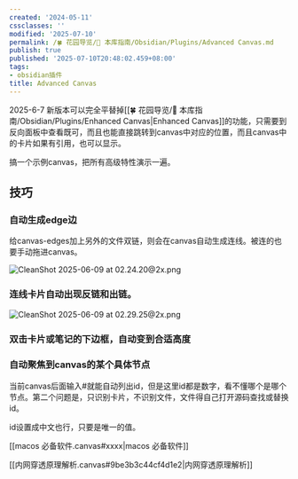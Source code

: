 ```yaml
---
created: '2024-05-11'
cssclasses: ''
modified: '2025-07-10'
permalink: /🍀 花园导览/🧰 本库指南/Obsidian/Plugins/Advanced Canvas.md
publish: true
published: '2025-07-10T20:48:02.459+08:00'
tags:
- obsidian插件
title: Advanced Canvas
---
```

2025-6-7 新版本可以完全平替掉[[🍀 花园导览/🧰 本库指南/Obsidian/Plugins/Enhanced Canvas\|Enhanced Canvas]]的功能，只需要到反向面板中查看既可，而且也能直接跳转到canvas中对应的位置，而且canvas中的卡片如果有引用，也可以显示。

搞一个示例canvas，把所有高级特性演示一遍。

## 技巧

### 自动生成edge边

给canvas-edges加上另外的文件双链，则会在canvas自动生成连线。被连的也要手动拖进canvas。

![CleanShot 2025-06-09 at 02.24.20@2x.png](https://pub-pic.oldwinter.top/2025/06/c0644a92158fec4bde0f12c60db3185f.png)

### 连线卡片自动出现反链和出链。

![CleanShot 2025-06-09 at 02.29.25@2x.png](https://pub-pic.oldwinter.top/2025/06/38a90750f7da967fe4180a9609f30465.png)

### 双击卡片或笔记的下边框，自动变到合适高度

### 自动聚焦到canvas的某个具体节点

当前canvas后面输入#就能自动列出id，但是这里id都是数字，看不懂哪个是哪个节点。第二个问题是，只识别卡片，不识别文件，文件得自己打开源码查找或替换id。

id设置成中文也行，只要是唯一的值。

[[macos 必备软件.canvas#xxxx|macos 必备软件]]

[[内网穿透原理解析.canvas#9be3b3c44cf4d1e2|内网穿透原理解析]]

